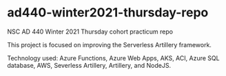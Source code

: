 # ad440-winter2021-thursday-repo
NSC AD 440 Winter 2021 Thursday cohort practicum repo

This project is focused on improving the Serverless Artillery framework.

Technology used: Azure Functions, Azure Web Apps, AKS, ACI, Azure SQL database, AWS, Severless Artillery, Artillery, and NodeJS.
